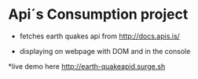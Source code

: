 # Api´s Consumption project

* fetches earth quakes api from http://docs.apis.is/


* displaying on webpage with DOM and in the console


*live demo here http://earth-quakeapid.surge.sh